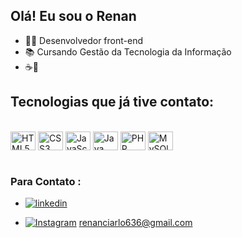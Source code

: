 ## Olá! Eu sou o Renan 
- 👨‍💻 Desenvolvedor front-end
- 📚 Cursando Gestão da Tecnologia da Informação
- ☕💙

## Tecnologias que já tive contato:

<div style="display: inline_block"><br/>
<img align="center" alt="HTML5" height="30" width="40" src="https://cdn.jsdelivr.net/gh/devicons/devicon/icons/html5/html5-original.svg"/>
<img align="center" alt="CSS3" height="30"width="40" src="https://cdn.jsdelivr.net/gh/devicons/devicon/icons/css3/css3-original.svg"/>
<img align="center"alt="JavaScript" height="30" width="40" src="https://cdn.jsdelivr.net/gh/devicons/devicon/icons/javascript/javascript-original.svg"/>
<img align="center" alt="Java" height="30" width="40" src="https://cdn.jsdelivr.net/gh/devicons/devicon/icons/java/java-original.svg"/>
<img align="center" alt="PHP" height="30" width="40" src="https://cdn.jsdelivr.net/gh/devicons/devicon/icons/php/php-original.svg"/>
<img align="center" alt="MySQl" height="30"width="40"  src="https://cdn.jsdelivr.net/gh/devicons/devicon/icons/mysql/mysql-original-wordmark.svg"/>
</div>
<br>

### Para Contato :

- [![linkedin](https://img.shields.io/badge/LinkedIn-0077B5?style=for-the-badge&logo=linkedin&logoColor=white)](https://www.linkedin.com/in/renan-ciarlo-341998240)

- [![Instagram](https://img.shields.io/badge/Instagram-E4405F?style=for-the-badge&logo=instagram&logoColor=white)](https://www.instagram.com/renan_ciarlo/)
renanciarlo636@gmail.com
